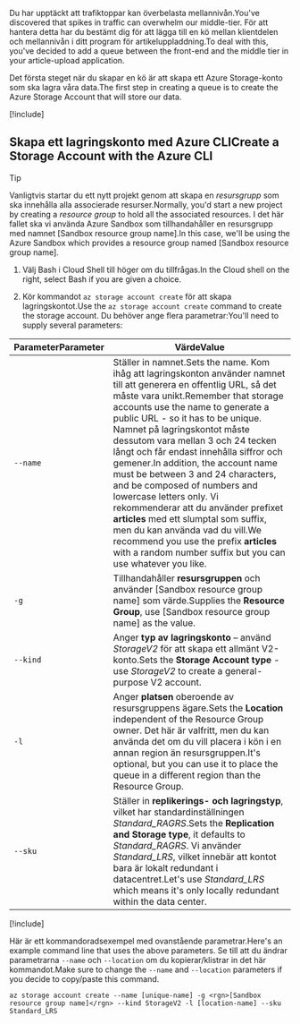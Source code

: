 <span data-ttu-id="7421b-101">Du har upptäckt att trafiktoppar kan överbelasta mellannivån.</span><span class="sxs-lookup"><span data-stu-id="7421b-101">You've discovered that spikes in traffic can overwhelm our middle-tier.</span></span> <span data-ttu-id="7421b-102">För att hantera detta har du bestämt dig för att lägga till en kö mellan klientdelen och mellannivån i ditt program för artikeluppladdning.</span><span class="sxs-lookup"><span data-stu-id="7421b-102">To deal with this, you've decided to add a queue between the front-end and the middle tier in your article-upload application.</span></span>

<span data-ttu-id="7421b-103">Det första steget när du skapar en kö är att skapa ett Azure Storage-konto som ska lagra våra data.</span><span class="sxs-lookup"><span data-stu-id="7421b-103">The first step in creating a queue is to create the Azure Storage Account that will store our data.</span></span>

<!-- Activate the sandbox -->
[!include[](../../../includes/azure-sandbox-activate.md)]

## <a name="create-a-storage-account-with-the-azure-cli"></a><span data-ttu-id="7421b-104">Skapa ett lagringskonto med Azure CLI</span><span class="sxs-lookup"><span data-stu-id="7421b-104">Create a Storage Account with the Azure CLI</span></span>

> [!TIP] 
> <span data-ttu-id="7421b-105">Vanligtvis startar du ett nytt projekt genom att skapa en _resursgrupp_ som ska innehålla alla associerade resurser.</span><span class="sxs-lookup"><span data-stu-id="7421b-105">Normally, you'd start a new project by creating a _resource group_ to hold all the associated resources.</span></span> <span data-ttu-id="7421b-106">I det här fallet ska vi använda Azure Sandbox som tillhandahåller en resursgrupp med namnet <rgn>[Sandbox resource group name]</rgn>.</span><span class="sxs-lookup"><span data-stu-id="7421b-106">In this case, we'll be using the Azure Sandbox which provides a resource group named <rgn>[Sandbox resource group name]</rgn>.</span></span>

1. <span data-ttu-id="7421b-107">Välj Bash i Cloud Shell till höger om du tillfrågas.</span><span class="sxs-lookup"><span data-stu-id="7421b-107">In the Cloud shell on the right, select Bash if you are given a choice.</span></span>

1. <span data-ttu-id="7421b-108">Kör kommandot `az storage account create` för att skapa lagringskontot.</span><span class="sxs-lookup"><span data-stu-id="7421b-108">Use the `az storage account create` command to create the storage account.</span></span> <span data-ttu-id="7421b-109">Du behöver ange flera parametrar:</span><span class="sxs-lookup"><span data-stu-id="7421b-109">You'll need to supply several parameters:</span></span>

| <span data-ttu-id="7421b-110">Parameter</span><span class="sxs-lookup"><span data-stu-id="7421b-110">Parameter</span></span> | <span data-ttu-id="7421b-111">Värde</span><span class="sxs-lookup"><span data-stu-id="7421b-111">Value</span></span> |
|-----------|-------|
| `--name`  | <span data-ttu-id="7421b-112">Ställer in namnet.</span><span class="sxs-lookup"><span data-stu-id="7421b-112">Sets the name.</span></span> <span data-ttu-id="7421b-113">Kom ihåg att lagringskonton använder namnet till att generera en offentlig URL, så det måste vara unikt.</span><span class="sxs-lookup"><span data-stu-id="7421b-113">Remember that storage accounts use the name to generate a public URL - so it has to be unique.</span></span> <span data-ttu-id="7421b-114">Namnet på lagringskontot måste dessutom vara mellan 3 och 24 tecken långt och får endast innehålla siffror och gemener.</span><span class="sxs-lookup"><span data-stu-id="7421b-114">In addition, the account name must be between 3 and 24 characters, and be composed of numbers and lowercase letters only.</span></span> <span data-ttu-id="7421b-115">Vi rekommenderar att du använder prefixet **articles** med ett slumptal som suffix, men du kan använda vad du vill.</span><span class="sxs-lookup"><span data-stu-id="7421b-115">We recommend you use the prefix **articles** with a random number suffix but you can use whatever you like.</span></span> |
| `-g`        | <span data-ttu-id="7421b-116">Tillhandahåller **resursgruppen** och använder <rgn>[Sandbox resource group name]</rgn> som värde.</span><span class="sxs-lookup"><span data-stu-id="7421b-116">Supplies the **Resource Group**, use <rgn>[Sandbox resource group name]</rgn> as the value.</span></span> |
| `--kind`    | <span data-ttu-id="7421b-117">Anger **typ av lagringskonto** – använd _StorageV2_ för att skapa ett allmänt V2-konto.</span><span class="sxs-lookup"><span data-stu-id="7421b-117">Sets the **Storage Account type** - use _StorageV2_ to create a general-purpose V2 account.</span></span> |
| `-l`        | <span data-ttu-id="7421b-118">Anger **platsen** oberoende av resursgruppens ägare.</span><span class="sxs-lookup"><span data-stu-id="7421b-118">Sets the **Location** independent of the Resource Group owner.</span></span> <span data-ttu-id="7421b-119">Det här är valfritt, men du kan använda det om du vill placera i kön i en annan region än resursgruppen.</span><span class="sxs-lookup"><span data-stu-id="7421b-119">It's optional, but you can use it to place the queue in a different region than the Resource Group.</span></span> |
| `--sku`     | <span data-ttu-id="7421b-120">Ställer in **replikerings- och lagringstyp**, vilket har standardinställningen _Standard_RAGRS_.</span><span class="sxs-lookup"><span data-stu-id="7421b-120">Sets the **Replication and Storage type**, it defaults to _Standard_RAGRS_.</span></span> <span data-ttu-id="7421b-121">Vi använder _Standard_LRS_, vilket innebär att kontot bara är lokalt redundant i datacentret.</span><span class="sxs-lookup"><span data-stu-id="7421b-121">Let's use _Standard_LRS_ which means it's only locally redundant within the data center.</span></span> |

<!-- Resource selection -->
[!include[](../../../includes/azure-sandbox-regions-first-mention-note.md)]

<span data-ttu-id="7421b-122">Här är ett kommandoradsexempel med ovanstående parametrar.</span><span class="sxs-lookup"><span data-stu-id="7421b-122">Here's an example command line that uses the above parameters.</span></span> <span data-ttu-id="7421b-123">Se till att du ändrar parametrarna `--name` och `--location` om du kopierar/klistrar in det här kommandot.</span><span class="sxs-lookup"><span data-stu-id="7421b-123">Make sure to change the `--name` and `--location` parameters if you decide to copy/paste this command.</span></span>

```azurecli
az storage account create --name [unique-name] -g <rgn>[Sandbox resource group name]</rgn> --kind StorageV2 -l [location-name] --sku Standard_LRS
```
